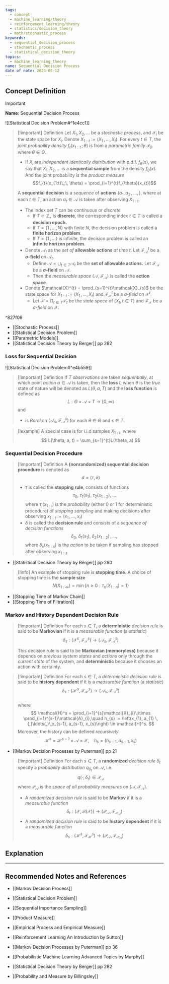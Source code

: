 ```yaml
---
tags:
  - concept
  - machine_learning/theory
  - reinforcement_learning/theory
  - statistics/decision_theory
  - math/stochastic_process
keywords:
  - sequential_decision_process
  - stochastic_process
  - statistical_decision_theory
topics:
  - machine_learning_theory
name: Sequential Decision Process
date of note: 2024-05-12
---
```


## Concept Definition

>[!important]
>**Name**: Sequential Decision Process

![[Statistical Decision Problem#^1e4cc1]]


>[!important] Definition
>Let $X_{1}, X_{2}, \ldots$ be a *stochastic process*, and $\mathcal{X}_{i}$ be the state space for $X_{i}$. Denote $X_{1:t} := (X_{1} \,{,}\ldots{,}\,X_{t})$. For every $t\in T$,  the *joint probability density* $f_{t}(x_{1:t}\,;\, \theta)$  is from a *parametric family* $\mathcal{P}_{\Theta}$ where $\theta\in \Theta$.
>- If $X_{i}$ are *independent identically distribution* with p.d.f. $f_{\theta}(x)$, we say that $X_{1}, X_{2}, \ldots$ is a **sequential sample** from the density $f_{\theta}(x)$. And the joint probability is the *product measure* $$f_{t}(x_{1:t}\,;\, \theta) = \prod_{i=1}^{t}f_{\theta}(x_{t})$$
>
>A **sequential decision** is a *sequence* of **actions** $(a_{1}, a_{2} \,{,}\ldots{,}\,)$, where at each  $t\in T,$ an action $a_{t} \in \mathcal{A}$ is taken after observing $X_{1:t}$.
>
>- The index set $T$ can be *continuous* or *discrete*
>	- If $T \subset \mathbb{Z}_{+}$ is **discrete**, the corresponding index $t\in T$ is called a **decision epoch.**
>	- If $T = \{ 1 \,{,}\ldots{,}\, N \}$ with finite $N$, the decision problem is called a **finite horizon problem**.
>	- If $T = \{ 1 \,{,}\ldots \}$ is infinite, the decision problem is called an **infinite horizon problem**.
>- Denote $\mathcal{A}_{t}$ as the *set of* **allowable actions** *at time* $t$. Let $\mathscr{F}_{\mathcal{A}}^{t}$ be a **$\sigma$-field** on $\mathcal{A}_{t}$. 
>	- Define $\mathcal{A} = \bigcup_{t\in T}\mathcal{A}_{t}$ be the **set of allowable actions.** Let $\mathscr{F}_{\mathcal{A}}$ be a **$\sigma$-field** on $\mathcal{A}$. 
>	- Then the *measurable space* $(\mathcal{A}, \mathscr{F}_{\mathcal{A}})$ is called the **action space**. 
>- Denote $\mathcal{X}^{t} = \prod_{s=1}^{t}\mathcal{X}_{s}$ be the state space for $X_{1:t} := (X_{1} \,{,}\ldots{,}\,X_{t})$ and $\mathscr{F}_{\mathcal{X}}^{t}$ be a *$\sigma$-field* on $\mathcal{X}^{t}$. 
>	- Let $\mathcal{X} = \prod_{t\in T}\mathcal{X}_{t}$ be the *state space* of $(X_{t}, t\in T)$ and $\mathscr{F}_{\mathcal{X}}$ be a *$\sigma$-field* on $\mathcal{X}$. 


^827f09

- [[Stochastic Process]]
- [[Statistical Decision Problem]]
- [[Parametric Models]]
- [[Statistical Decision Theory by Berger]] pp 282

### Loss for Sequential Decision

![[Statistical Decision Problem#^e4b559]]


>[!important] Definition
>If $T$ *observations* are taken *sequentially*, at which point *action* $a \in \mathcal{A}$ is taken, then the **loss** $L$  when $\theta$ is the *true* state of nature will be denoted as $L(\theta, a, T)$ and the **loss function** is defined as  
>$$
>L: \Theta \times \mathcal{A} \times T \to [0, \infty)
>$$
>and 
>- is *Borel* on $(\mathcal{A}_{s}, \mathscr{F}_{\mathcal{A}}^s)$ for each $\theta\in \Theta$ and $s \in T$.


>[!example]
>A special case is for i.i.d samples $X_{1:t}$, where 
>$$
>L(\theta, a, t) = \sum_{s=1}^{t}L(\theta, a)
>$$  


### Sequential Decision Procedure

>[!important] Definition
>A **(nonrandomized) sequential decision procedure** is denoted as 
>$$
>d = (\tau, \delta)
>$$
>- $\tau$ is called the **stopping rule**, consists of functions $$\tau_{0}, \; \tau_{1}\left(x_{1}\right),\; \tau_{2}(x_{1:2}),\; \ldots$$ where $\tau_{i}(x_{1:i})$ is the *probability* (either $0$ or $1$ for deterministic procedure) of *stopping sampling* and making decisions after observing $x_{1:t} := (x_{1} \,{,}\ldots{,}\,x_{t})$
>- $\delta$ is called the **decision rule** and consists of a *sequence of decision functions* $$\delta_{0},\; \delta_{1}(x_{1}),\; \delta_{2}(x_{1:2}) \,{,}\ldots{,}\,$$ where $\delta_{s}(x_{1:s})$ is the *action* to be taken if sampling has stopped after observing $x_{1:s}$


- [[Statistical Decision Theory by Berger]] pp 290

>[!info]
>An example of stopping rule is **stopping time**. A choice of stopping time is the **sample size**
>$$
>N(X_{1:\infty}) = \min\{n\ge 0:   \tau_{n}(X_{1:n}) = 1\}
>$$

- [[Stopping Time of Markov Chain]]
- [[Stopping Time of Filtration]]

### Markov and History Dependent Decision Rule

>[!important] Definition
>For each $s\in T$, a **deterministic** *decision rule* is said to be **Markovian** if it is a *measurable function* (a *statistic*) $$\delta_{s}: (\mathcal{X}^{s}, \mathscr{F}_{\mathcal{X}}^{s}) \to (\mathcal{A}_{s}, \mathscr{F}_{\mathcal{A}}^{s})$$  
>
>This decision rule is said to be **Markovian (memoryless)** because it depends on *previous system states* and *actions* only through the *current state* of the system, and **deterministic** because it chooses an action with certainty.

>[!important] Definition
>For each $s\in T$, a *deterministic decision rule* is said to be **history dependent** if it is a *measurable function* (a *statistic*) $$\delta_{s}: (\mathcal{H}^{s}, \mathscr{F}_{\mathcal{H}}^{s}) \to (\mathcal{A}_{s}, \mathscr{F}_{\mathcal{A}}^{s})$$  
>where 
>$$
>\mathcal{H}^s = \prod_{i=1}^{s}\mathcal{X}_{i}\;\times \prod_{i=1}^{s-1}\mathcal{A}_{i},\quad h_{s} := \left(x_{1}, a_{1} \,{,}\ldots{,}\,x_{s-1}, a_{s-1}, x_{s}\right) \in \mathcal{H}^s.
>$$
>Moreover, the history can be defined *recursively*
>$$
>\mathcal{H}^s = \mathcal{H}^{s-1} \times \mathcal{A} \times \mathcal{X}, \quad h_{s} = (h_{s-1}, a_{s-1}, x_{s})
>$$

- [[Markov Decision Processes by Puterman]] pp 21

>[!important] Definition
>For each $s\in T$, a **randomized** *decision rule* $\delta_{t}$ specify a *probability distribution* $q_{\delta_{t}}$ on $\mathcal{A}$, i.e.
>$$
>q(\cdot; \delta_{t})  \in \mathscr{P}_{\mathcal{A}}
>$$
>where $\mathscr{P}_{\mathcal{A}}$ is the *space of all probability measures* on $(\mathcal{A}, \mathscr{F}_{\mathcal{A}})$.
>
>- A *randomized decision rule* is said to be **Markov** if it is a *measurable function* $$\delta_{t}: (\mathcal{X}, \mathcal{B}(\mathcal{X})) \to (\mathscr{P}_{\mathcal{A}}, \mathscr{F}_{\mathscr{P}_{\mathcal{A}}})$$
>- A *randomized decision rule* is said to be **history dependent** if it is a *measurable function*  $$\delta_{s}: (\mathcal{H}^{s}, \mathscr{F}_{\mathcal{H}}^{s}) \to (\mathscr{P}_{\mathcal{A}}, \mathscr{F}_{\mathscr{P}_{\mathcal{A}}})$$  





## Explanation





-----------
##  Recommended Notes and References


- [[Markov Decision Process]]

- [[Statistical Decision Problem]]
- [[Sequential Importance Sampling]]

- [[Product Measure]]
- [[Empirical Process and Empirical Measure]]


- [[Reinforcement Learning An Introduction by Sutton]]
- [[Markov Decision Processes by Puterman]] pp 36
- [[Probabilistic Machine Learning Advanced Topics by Murphy]]
- [[Statistical Decision Theory by Berger]] pp 282



- [[Probability and Measure by Billingsley]]
